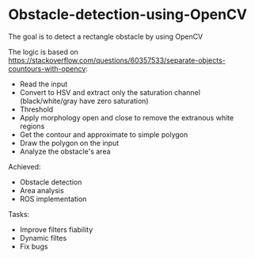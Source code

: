 # Obstacle-detection-using-OpenCV

The goal is to detect a rectangle obstacle by using OpenCV 

The logic is based on https://stackoverflow.com/questions/60357533/separate-objects-countours-with-opencv:

 - Read the input
 - Convert to HSV and extract only the saturation channel (black/white/gray have zero saturation)
 - Threshold
 - Apply morphology open and close to remove the extranous white regions
 - Get the contour and approximate to simple polygon
 - Draw the polygon on the input
 - Analyze the obstacle's area
 
Achieved:

 - Obstacle detection
 - Area analysis
 - ROS implementation
 
Tasks:

 - Improve filters fiability
 - Dynamic filtes
 - Fix bugs
